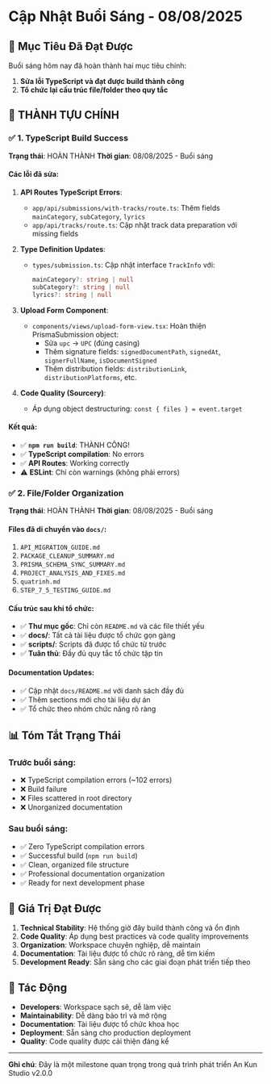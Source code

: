 # Cập Nhật Buổi Sáng - 08/08/2025

## 🎯 Mục Tiêu Đã Đạt Được

Buổi sáng hôm nay đã hoàn thành hai mục tiêu chính:
1. **Sửa lỗi TypeScript và đạt được build thành công**
2. **Tổ chức lại cấu trúc file/folder theo quy tắc**

## 🎉 THÀNH TỰU CHÍNH

### ✅ 1. TypeScript Build Success
**Trạng thái**: HOÀN THÀNH
**Thời gian**: 08/08/2025 - Buổi sáng

#### Các lỗi đã sửa:
1. **API Routes TypeScript Errors**:
   - `app/api/submissions/with-tracks/route.ts`: Thêm fields `mainCategory`, `subCategory`, `lyrics`
   - `app/api/tracks/route.ts`: Cập nhật track data preparation với missing fields

2. **Type Definition Updates**:
   - `types/submission.ts`: Cập nhật interface `TrackInfo` với:
     ```typescript
     mainCategory?: string | null
     subCategory?: string | null  
     lyrics?: string | null
     ```

3. **Upload Form Component**:
   - `components/views/upload-form-view.tsx`: Hoàn thiện PrismaSubmission object:
     - Sửa `upc` → `UPC` (đúng casing)
     - Thêm signature fields: `signedDocumentPath`, `signedAt`, `signerFullName`, `isDocumentSigned`
     - Thêm distribution fields: `distributionLink`, `distributionPlatforms`, etc.

4. **Code Quality (Sourcery)**:
   - Áp dụng object destructuring: `const { files } = event.target`

#### Kết quả:
- ✅ **`npm run build`**: THÀNH CÔNG!
- ✅ **TypeScript compilation**: No errors
- ✅ **API Routes**: Working correctly
- ⚠️ **ESLint**: Chỉ còn warnings (không phải errors)

### ✅ 2. File/Folder Organization
**Trạng thái**: HOÀN THÀNH
**Thời gian**: 08/08/2025 - Buổi sáng

#### Files đã di chuyển vào `docs/`:
1. `API_MIGRATION_GUIDE.md`
2. `PACKAGE_CLEANUP_SUMMARY.md`
3. `PRISMA_SCHEMA_SYNC_SUMMARY.md`
4. `PROJECT_ANALYSIS_AND_FIXES.md`
5. `quatrinh.md`
6. `STEP_7_5_TESTING_GUIDE.md`

#### Cấu trúc sau khi tổ chức:
- ✅ **Thư mục gốc**: Chỉ còn `README.md` và các file thiết yếu
- ✅ **docs/**: Tất cả tài liệu được tổ chức gọn gàng
- ✅ **scripts/**: Scripts đã được tổ chức từ trước
- ✅ **Tuân thủ**: Đầy đủ quy tắc tổ chức tập tin

#### Documentation Updates:
- ✅ Cập nhật `docs/README.md` với danh sách đầy đủ
- ✅ Thêm sections mới cho tài liệu dự án
- ✅ Tổ chức theo nhóm chức năng rõ ràng

## 📊 Tóm Tắt Trạng Thái

### Trước buổi sáng:
- ❌ TypeScript compilation errors (~102 errors)
- ❌ Build failure
- ❌ Files scattered in root directory
- ❌ Unorganized documentation

### Sau buổi sáng:
- ✅ Zero TypeScript compilation errors
- ✅ Successful build (`npm run build`)
- ✅ Clean, organized file structure
- ✅ Professional documentation organization
- ✅ Ready for next development phase

## 🎯 Giá Trị Đạt Được

1. **Technical Stability**: Hệ thống giờ đây build thành công và ổn định
2. **Code Quality**: Áp dụng best practices và code quality improvements
3. **Organization**: Workspace chuyên nghiệp, dễ maintain
4. **Documentation**: Tài liệu được tổ chức rõ ràng, dễ tìm kiếm
5. **Development Ready**: Sẵn sàng cho các giai đoạn phát triển tiếp theo

## 🚀 Tác Động

- **Developers**: Workspace sạch sẽ, dễ làm việc
- **Maintainability**: Dễ dàng bảo trì và mở rộng
- **Documentation**: Tài liệu được tổ chức khoa học
- **Deployment**: Sẵn sàng cho production deployment
- **Quality**: Code quality được cải thiện đáng kể

---

**Ghi chú**: Đây là một milestone quan trọng trong quá trình phát triển An Kun Studio v2.0.0
